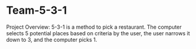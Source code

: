 # Team-5-3-1

Project Overview: 
5-3-1 is a method to pick a restaurant. The computer selects 5 potential places based on criteria by the user, the user narrows it down to 3, and the computer picks 1. 
